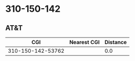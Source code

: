 # 310-150-142
## AT&T


| CGI | Nearest CGI | Distance |
|-----|-------------|----------|
| 310-150-142-53762 |  | 0.0 |
